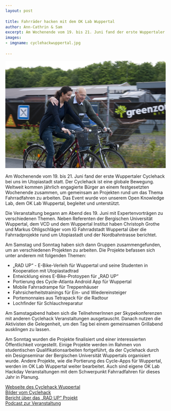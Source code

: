 ```yaml
---
layout: post

title: Fahrräder hacken mit dem OK Lab Wuppertal
author: Ann-Cathrin & Sam
excerpt: Am Wochenende vom 19. bis 21. Juni fand der erste Wuppertaler Cyclehack bei uns im Utopiastadt statt. 
images:
- imgname: cyclehackwuppertal.jpg

---
```

[![Cyclehack2015](/assets/blog/cyclehackwuppertal.jpg)](http://cyclehack-wuppertal.de/)

Am Wochenende vom 19. bis 21. Juni fand der erste Wuppertaler Cyclehack bei uns im Utopiastadt statt. Der Cyclehack ist eine globale Bewegung. Weltweit kommen jährlich engagierte Bürger an einem festgesetzten Wochenende zusammen, um gemeinsam an Projekten rund um das Thema Fahrradfahren zu arbeiten. Das Event wurde von unserem Open Knowledge Lab, dem OK Lab Wuppertal, begleitet und unterstützt.

Die Veranstaltung begann am Abend des 19. Juni mit Expertenvorträgen zu verschiedenen Themen. Neben Referenten der Bergischen Universität Wuppertal, dem VCD und dem Wuppertal Institut haben Christoph Grothe und Markus Ohligschläger vom IG Fahrradstadt Wuppertal über die Fahrradprojekte rund um Utopiastadt und der Nordbahntrasse berichtet.

Am Samstag und Sonntag haben sich dann Gruppen zusammengefunden, um an verschiedenen Projekten zu arbeiten. Die Projekte befassen sich unter anderem mit folgenden Themen:

* „RAD UP“ - E-Bike-Verleih für Wuppertal und seine Studenten in Kooperation mit Utopiastadtrad
* Entwicklung eines E-Bike-Protoypen für „RAD UP“
* Portierung des Cycle-Atlanta Android App für Wuppertal
* Mobile Fahrradrampe für Treppenhäuser
* Fahrsicherheitstrainings für Ein- und Wiedereinsteiger
* Portemonnaies aus Tetrapack für die Radtour
* Lochfinder für Schlauchreparatur

Am Samstagabend haben sich die TeilnehmerInnen per Skypekonferenzen mit anderen Cyclehack Veranstaltungen ausgetauscht. Danach nutzen die Aktivisten die Gelegenheit, um den Tag bei einem gemeinsamen Grillabend ausklingen zu lassen.

Am Sonntag wurden die Projekte finalisiert und einer interessierten Öffentlichkeit vorgestellt. Einige Projekte werden im Rahmen von studentischen Qualifikationsarbeiten fortgeführt, da der Cyclehack durch ein Designseminar der Bergischen Universität Wuppertals organisiert wurde. Andere Projekte, wie die Portierung des Cycle-Apps für Wuppertal, werden im OK Lab Wuppertal weiter bearbeitet. Auch sind eigene OK Lab Hackday Veranstaltungen mit dem Schwerpunkt Fahrradfahren für dieses Jahr in Planung.

[Webseite des Cyclehack Wuppertal][]<br>
[Bilder vom Cyclehack][]<br>
[Bericht über das „RAD UP“ Projekt][]<br>
[Podcast zur Veranstaltung][]<br>

[Webseite des Cyclehack Wuppertal]: http://cyclehack-wuppertal.de/
[Bilder vom Cyclehack]: https://flic.kr/s/aHskdEKuPb
[Bericht über das „RAD UP“ Projekt]: http://cyclehack-wuppertal.de/projekt-rad-up-geht-in-naechste-entwicklungsphase/
[Podcast zur Veranstaltung]: https://podcast.uni-wuppertal.de/?powerpress_pinw=5279-podcast
